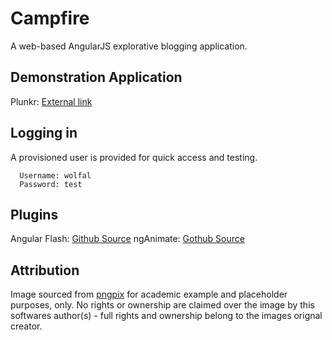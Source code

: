 # Campfire
A web-based AngularJS explorative blogging application.   

## Demonstration Application
Plunkr: [External link](https://embed.plnkr.co/plunk/OA8ZyshInUXJWEGg)

## Logging in
A provisioned user is provided for quick access and testing. 

```
  Username: wolfal
  Password: test
```

## Plugins
Angular Flash: [Github Source](https://github.com/sachinchoolur/angular-flash)
ngAnimate: [Gothub Source](https://github.com/daneden/animate.css )

## Attribution 
Image sourced from [pngpix](https://www.pngpix.com/wp-content/uploads/2016/10/PNGPIX-COM-Campfire-Vector-PNG-Transparent-Image.png) for academic example and placeholder purposes, only. No rights or ownership are claimed over the image by this softwares author(s) - full rights and ownership belong to the images orignal creator. 